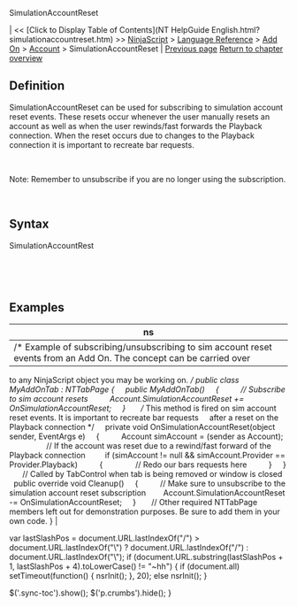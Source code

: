 ﻿










 


SimulationAccountReset







| &lt;&lt; [Click to Display Table of Contents](NT HelpGuide English.html?simulationaccountreset.htm) &gt;&gt;
 [NinjaScript](ninjascript.htm) &gt; [Language Reference](language_reference_wip.htm) &gt; [Add On](add_on.htm) &gt; [Account](account_class.htm) &gt;
SimulationAccountReset | [Previous page](positionupdate.htm)
[Return to chapter overview](account_class.htm)










Definition
----------


SimulationAccountReset can be used for subscribing to simulation account reset events. These resets occur whenever the user manually resets an account as well as when the user rewinds/fast forwards the Playback connection. When the reset occurs due to changes to the Playback connection it is important to recreate bar requests.


 


Note: Remember to unsubscribe if you are no longer using the subscription.


 


Syntax
------


SimulationAccountRest


 


 


Examples
--------




| ns |
| --- |
| /* Example of subscribing/unsubscribing to sim account reset events from an Add On. The concept can be carried over
to any NinjaScript object you may be working on. */
public class MyAddOnTab : NTTabPage
{
     public MyAddOnTab()
     {
          // Subscribe to sim account resets
          Account.SimulationAccountReset += OnSimulationAccountReset;
     }
 
     /* This method is fired on sim account reset events. It is important to recreate bar requests
     after a reset on the Playback connection */
     private void OnSimulationAccountReset(object sender, EventArgs e)
     {
          Account simAccount = (sender as Account);
          
          // If the account was reset due to a rewind/fast forward of the Playback connection
         if (simAccount != null &amp;&amp; simAccount.Provider == Provider.Playback)
          {
               // Redo our bars requests here
          }
     }
 
     // Called by TabControl when tab is being removed or window is closed
     public override void Cleanup()
     {
          // Make sure to unsubscribe to the simulation account reset subscription
         Account.SimulationAccountReset -= OnSimulationAccountReset;
     }
 
     // Other required NTTabPage members left out for demonstration purposes. Be sure to add them in your own code.
} |






 
 var lastSlashPos = document.URL.lastIndexOf("/") &gt; document.URL.lastIndexOf("\\") ? document.URL.lastIndexOf("/") : document.URL.lastIndexOf("\\");
 if (document.URL.substring(lastSlashPos + 1, lastSlashPos + 4).toLowerCase() != "~hh") {
 if (document.all) setTimeout(function() {
 nsrInit();
 }, 20);
 else nsrInit();
 }
 
 
 $('.sync-toc').show();
 $('p.crumbs').hide();
 }
 
 
 



